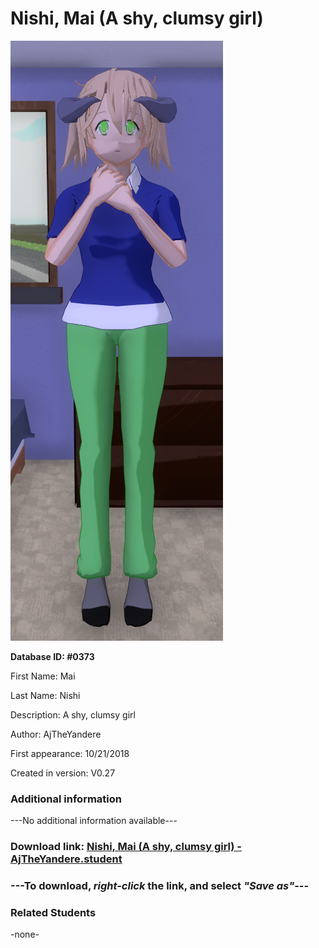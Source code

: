 # Nishi, Mai (A shy, clumsy girl)

<img src="../../Files/Images/Nishi, Mai (A shy, clumsy girl).png" title="Nishi, Mai (A shy, clumsy girl) - AjTheYandere">

**Database ID: #0373**

First Name: Mai

Last Name: Nishi

Description: A shy, clumsy girl

Author: AjTheYandere

First appearance: 10/21/2018

Created in version: V0.27

### Additional information

---No additional information available---

### Download link: <a href="https://raw.githubusercontent.com/Arbiter1223/Daigaku-Gurashi-Custom-Students/master/Files/Student%20Files/Nishi%2C%20Mai%20(A%20shy%2C%20clumsy%20girl)%20-%20AjTheYandere.student">Nishi, Mai (A shy, clumsy girl) - AjTheYandere.student</a>

### ---**To download, _right-click_ the link, and select _"Save as"_**---

### Related Students

-none-
